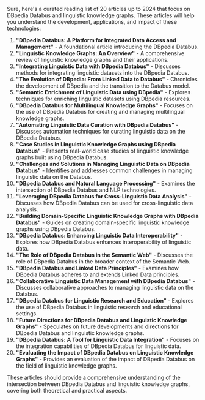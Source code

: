 Sure, here's a curated reading list of 20 articles up to 2024 that focus on DBpedia Databus and linguistic knowledge graphs. These articles will help you understand the development, applications, and impact of these technologies:

1. **"DBpedia Databus: A Platform for Integrated Data Access and Management"** - A foundational article introducing the DBpedia Databus.
2. **"Linguistic Knowledge Graphs: An Overview"** - A comprehensive review of linguistic knowledge graphs and their applications.
3. **"Integrating Linguistic Data with DBpedia Databus"** - Discusses methods for integrating linguistic datasets into the DBpedia Databus.
4. **"The Evolution of DBpedia: From Linked Data to Databus"** - Chronicles the development of DBpedia and the transition to the Databus model.
5. **"Semantic Enrichment of Linguistic Data using DBpedia"** - Explores techniques for enriching linguistic datasets using DBpedia resources.
6. **"DBpedia Databus for Multilingual Knowledge Graphs"** - Focuses on the use of DBpedia Databus for creating and managing multilingual knowledge graphs.
7. **"Automating Linguistic Data Curation with DBpedia Databus"** - Discusses automation techniques for curating linguistic data on the DBpedia Databus.
8. **"Case Studies in Linguistic Knowledge Graphs using DBpedia Databus"** - Presents real-world case studies of linguistic knowledge graphs built using DBpedia Databus.
9. **"Challenges and Solutions in Managing Linguistic Data on DBpedia Databus"** - Identifies and addresses common challenges in managing linguistic data on the Databus.
10. **"DBpedia Databus and Natural Language Processing"** - Examines the intersection of DBpedia Databus and NLP technologies.
11. **"Leveraging DBpedia Databus for Cross-Linguistic Data Analysis"** - Discusses how DBpedia Databus can be used for cross-linguistic data analysis.
12. **"Building Domain-Specific Linguistic Knowledge Graphs with DBpedia Databus"** - Guides on creating domain-specific linguistic knowledge graphs using DBpedia Databus.
13. **"DBpedia Databus: Enhancing Linguistic Data Interoperability"** - Explores how DBpedia Databus enhances interoperability of linguistic data.
14. **"The Role of DBpedia Databus in the Semantic Web"** - Discusses the role of DBpedia Databus in the broader context of the Semantic Web.
15. **"DBpedia Databus and Linked Data Principles"** - Examines how DBpedia Databus adheres to and extends Linked Data principles.
16. **"Collaborative Linguistic Data Management with DBpedia Databus"** - Discusses collaborative approaches to managing linguistic data on the Databus.
17. **"DBpedia Databus for Linguistic Research and Education"** - Explores the use of DBpedia Databus in linguistic research and educational settings.
18. **"Future Directions for DBpedia Databus and Linguistic Knowledge Graphs"** - Speculates on future developments and directions for DBpedia Databus and linguistic knowledge graphs.
19. **"DBpedia Databus: A Tool for Linguistic Data Integration"** - Focuses on the integration capabilities of DBpedia Databus for linguistic data.
20. **"Evaluating the Impact of DBpedia Databus on Linguistic Knowledge Graphs"** - Provides an evaluation of the impact of DBpedia Databus on the field of linguistic knowledge graphs.

These articles should provide a comprehensive understanding of the intersection between DBpedia Databus and linguistic knowledge graphs, covering both theoretical and practical aspects.